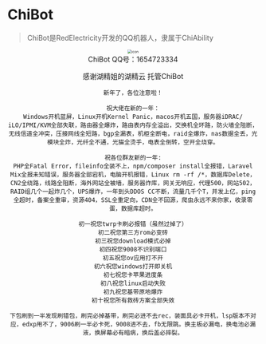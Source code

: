# ChiBot

> ChiBot是RedElectricity开发的QQ机器人，隶属于ChiAbility

<div align=center><img src="http://q1.qlogo.cn/g?b=qq&nk=1654723334&s=640" alt="icon" style="zoom:50%;" />

<div align=center>ChiBot QQ号：1654723334


感谢湖精姐的湖精云 托管ChiBot

```
新年了，各位注意啦！

祝大佬在新的一年：
Windows开机蓝屏，Linux开机Kernel Panic，macos开机五国，服务器iDRAC/ iLO/IPMI/KVM全部失联，路由器全爆炸，路由表内存全溢出，交换机全环路，防火墙全阻断，无线信道全冲突，压接网线全短路，bgp全漏表，机柜全断电，raid全爆炸，nas数据全丢，光模块全炸，光纤全不通，光猫全烫手，电表全倒转，空开全烧穿。

祝各位群友新的一年:
PHP全Fatal Error，fileinfo全装不上，npm/composer install全报错，Laravel Mix全报未知错误，服务器全部宕机，电脑开机报错，Linux rm -rf /*，数据库Delete，CN2全绕路，线路全阻断，海外网站全被墙，服务器炸库，网关无响应，代理500，网站502，RAID组几个一起炸几个，UPS爆炸，一年到头DDOS CC不断，流量几千个T，并发上亿，ping全超时，备案全重审，资源404，SSL全重定向，CDN全不回源，爬虫永远不来你家，收录零蛋，数据库超时。

初一祝您twrp卡刷必报错（虽然过掉了）
初二祝您第三方rom必变砖
初三祝您️download模式必掉
初四祝您9008不识别端口
初五祝您ov应用打不开
初六祝您windows打开即关机
初七祝您卡苹果进度条
初八祝您linux启动失败
初九祝您基带原地爆炸
初十祝您所有救砖方案全部失效

下包刷到一半发现刷错包，刷完必掉基带，刷完必进不去rec，装面具必卡开机，lsp版本不对应，edxp用不了，9006刷一半必卡死，9008进不去，fb无限跳。换主板必漏电，换电池必漏液，换屏幕必有暗病，换后盖必摔裂。
```

